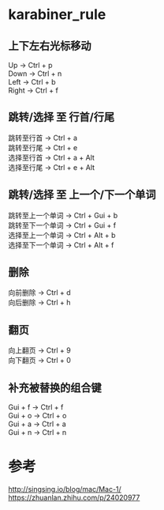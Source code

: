 # karabiner_rule

## 上下左右光标移动
Up -> Ctrl + p  
Down -> Ctrl + n  
Left -> Ctrl + b  
Right -> Ctrl + f  

## 跳转/选择 至 行首/行尾
跳转至行首 -> Ctrl + a  
跳转至行尾 -> Ctrl + e  
选择至行首 -> Ctrl + a + Alt  
选择至行尾 -> Ctrl + e + Alt  

## 跳转/选择 至 上一个/下一个单词
跳转至上一个单词 -> Ctrl + Gui + b  
跳转至下一个单词 -> Ctrl + Gui + f  
选择至上一个单词 -> Ctrl + Alt + b  
选择至下一个单词 -> Ctrl + Alt + f  

## 删除
向前删除 -> Ctrl + d  
向后删除 -> Ctrl + h  

## 翻页
向上翻页 -> Ctrl + 9  
向下翻页 -> Ctrl + 0  

## 补充被替换的组合键
Gui + f -> Ctrl + f  
Gui + o -> Ctrl + o  
Gui + a -> Ctrl + a  
Gui + n -> Ctrl + n  

# 参考
http://singsing.io/blog/mac/Mac-1/  
https://zhuanlan.zhihu.com/p/24020977  
